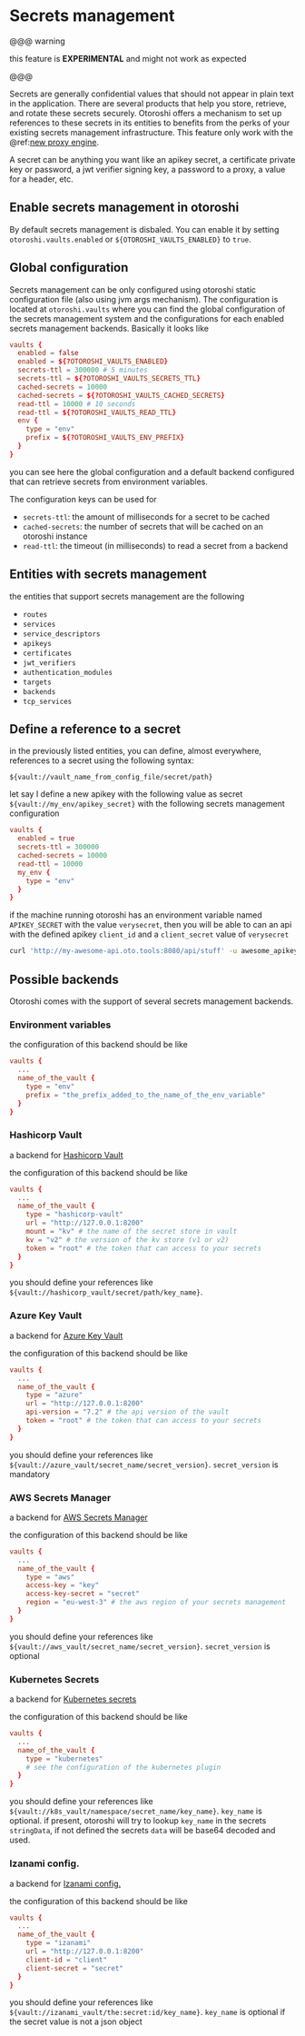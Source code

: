 # Secrets management

@@@ warning

this feature is **EXPERIMENTAL** and might not work as expected

@@@

Secrets are generally confidential values that should not appear in plain text in the application. There are several products that help you store, retrieve, and rotate these secrets securely. Otoroshi offers a mechanism to set up references to these secrets in its entities to benefits from the perks of your existing secrets management infrastructure. This feature only work with the @ref:[new proxy engine](./engine.md).

A secret can be anything you want like an apikey secret, a certificate private key or password, a jwt verifier signing key, a password to a proxy, a value for a header, etc.

## Enable secrets management in otoroshi

By default secrets management is disbaled. You can enable it by setting `otoroshi.vaults.enabled` or `${OTOROSHI_VAULTS_ENABLED}` to `true`.

## Global configuration

Secrets management can be only configured using otoroshi static configuration file (also using jvm args mechanism). 
The configuration is located at `otoroshi.vaults` where you can find the global configuration of the secrets management system and the configurations for each enabled secrets management backends. Basically it looks like

```conf
vaults {
  enabled = false
  enabled = ${?OTOROSHI_VAULTS_ENABLED}
  secrets-ttl = 300000 # 5 minutes
  secrets-ttl = ${?OTOROSHI_VAULTS_SECRETS_TTL}
  cached-secrets = 10000
  cached-secrets = ${?OTOROSHI_VAULTS_CACHED_SECRETS}
  read-ttl = 10000 # 10 seconds
  read-ttl = ${?OTOROSHI_VAULTS_READ_TTL}
  env {
    type = "env"
    prefix = ${?OTOROSHI_VAULTS_ENV_PREFIX}
  }
}
```

you can see here the global configuration and a default backend configured that can retrieve secrets from environment variables. 

The configuration keys can be used for 

- `secrets-ttl`: the amount of milliseconds for a secret to be cached
- `cached-secrets`: the number of secrets that will be cached on an otoroshi instance
- `read-ttl`: the timeout (in milliseconds) to read a secret from a backend

## Entities with secrets management

the entities that support secrets management are the following 

- `routes`
- `services`
- `service_descriptors`
- `apikeys`
- `certificates`
- `jwt_verifiers`
- `authentication_modules`
- `targets`
- `backends`
- `tcp_services`

## Define a reference to a secret

in the previously listed entities, you can define, almost everywhere, references to a secret using the following syntax:

`${vault://vault_name_from_config_file/secret/path}`

let say I define a new apikey with the following value as secret `${vault://my_env/apikey_secret}` with the following secrets management configuration

```conf
vaults {
  enabled = true
  secrets-ttl = 300000
  cached-secrets = 10000
  read-ttl = 10000
  my_env {
    type = "env"
  }
}
```

if the machine running otoroshi has an environment variable named `APIKEY_SECRET` with the value `verysecret`, then you will be able to can an api with the defined apikey `client_id` and a `client_secret` value of `verysecret`

```sh
curl 'http://my-awesome-api.oto.tools:8080/api/stuff' -u awesome_apikey:verysecret
```

## Possible backends

Otoroshi comes with the support of several secrets management backends.

### Environment variables

the configuration of this backend should be like

```conf
vaults {
  ...
  name_of_the_vault {
    type = "env"
    prefix = "the_prefix_added_to_the_name_of_the_env_variable"
  }
}
```

### Hashicorp Vault

a backend for [Hashicorp Vault](https://www.vaultproject.io/)

the configuration of this backend should be like

```conf
vaults {
  ...
  name_of_the_vault {
    type = "hashicorp-vault"
    url = "http://127.0.0.1:8200"
    mount = "kv" # the name of the secret store in vault
    kv = "v2" # the version of the kv store (v1 or v2)
    token = "root" # the token that can access to your secrets
  }
}
```

you should define your references like `${vault://hashicorp_vault/secret/path/key_name}`.


### Azure Key Vault

a backend for [Azure Key Vault](https://azure.microsoft.com/en-en/services/key-vault/)

the configuration of this backend should be like

```conf
vaults {
  ...
  name_of_the_vault {
    type = "azure"
    url = "http://127.0.0.1:8200"
    api-version = "7.2" # the api version of the vault
    token = "root" # the token that can access to your secrets
  }
}
```

you should define your references like `${vault://azure_vault/secret_name/secret_version}`. `secret_version` is mandatory

### AWS Secrets Manager

a backend for [AWS Secrets Manager](https://aws.amazon.com/en/secrets-manager/)

the configuration of this backend should be like

```conf
vaults {
  ...
  name_of_the_vault {
    type = "aws"
    access-key = "key"
    access-key-secret = "secret"
    region = "eu-west-3" # the aws region of your secrets management
  }
}
```

you should define your references like `${vault://aws_vault/secret_name/secret_version}`. `secret_version` is optional


### Kubernetes Secrets

a backend for [Kubernetes secrets](https://kubernetes.io/en/docs/concepts/configuration/secret/)

the configuration of this backend should be like

```conf
vaults {
  ...
  name_of_the_vault {
    type = "kubernetes"
    # see the configuration of the kubernetes plugin
  }
}
```

you should define your references like `${vault://k8s_vault/namespace/secret_name/key_name}`. `key_name` is optional. if present, otoroshi will try to lookup `key_name` in the secrets `stringData`, if not defined the secrets `data` will be base64 decoded and used.


### Izanami config.

a backend for [Izanami config.](https://maif.github.io/izanami/manual/)


the configuration of this backend should be like

```conf
vaults {
  ...
  name_of_the_vault {
    type = "izanami"
    url = "http://127.0.0.1:8200"
    client-id = "client"
    client-secret = "secret"
  }
}
```

you should define your references like `${vault://izanami_vault/the:secret:id/key_name}`. `key_name` is optional if the secret value is not a json object